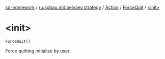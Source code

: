 [sd-homework](../../../index.md) / [ru.spbau.mit.belyaev.strategy](../../index.md) / [Action](../index.md) / [ForceQuit](index.md) / [&lt;init&gt;](.)

# &lt;init&gt;

`ForceQuit()`

Force quitting initialize by user.

